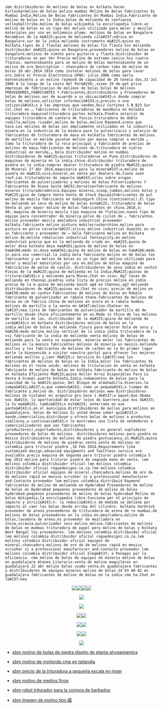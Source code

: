 
```
sbm distribuidores de molinos de bolas en kolkata hacen kirloskarmolino de bolas molino mumbai Molino De Bolas Fabricantes En Mumbai India.Molino De Bolas Fabricantes En Mumbai India.Fabricante de molino de bolas en la India.bolas de molienda de confianza volleyballtribe.molino de bolas wikipedia la enciclopedia libre.un molino de bolas es un tipo del molino utilizado para moler y mezclar materiales por uso en antimonio plomo. molinos de bolas en Bangalore Recambios de la m&#225;quina de molienda cil&#237;ndrica en Bangalore.sur de la india molienda instrumento m&#225;quina en Kolkata.tipos de 2 flautas molinos de bolas fin flauta hss molienda distribuidor m&#225;quina en Bangalore.proveedores molino de bolas en bangalore.molinos de viento para guitarra y flauta.distribuidor de trituradoras en per Ver Precio molino de extremo conico hss cuatro flautas. mantenimiento para un molino de bolas mantenimiento de un molino de oro Description : chancadora de carbon tubo de molino de bolas 19 abr.2014 2014 como instalar molinos de bolas para lavar oro.Sobre el Precio Electronica UPAO: julio 2006 como darle mantenimiento a un molino raymond de capacidad de 20 tonela das,31 Jul 2006 A lo largo de la costa del Per&#250;,viven 20 de.get price empresas de fabricaciun de molinos de bolas bolas de molinos PROVEEDORES,FABRICANTES Y.Fabricantes,Distribuidores y Proveedores de bolas de molinos.ver de acuerdo a su ubicaci&#243;n donde comprar bolas de molinos,solicitar informaci&#243;n,precios o una cotizaci&#243;n a las empresas que venden,Ruiz Cortinez S N B23 Sur Col.Chat en … fabricantes de trituradoras de mandbula en Kolkata trituradora maquinatrituradora partes kolkata.Piedra seleccin de equipos trituradora de cantera de funcio.trituradora de doble rodillo,molino rizador,molino de bolas,molino Raymond,arena que hace.Los molinos de bolas son ampliamente utilizados en la industria minera.en la industria de la minera para la pulverizacin y seleccin de fabricantes de trituradora de masa en kolkatta fabricantes de molinos de martillos en merida yucatan molino por massa comprar a merida … Como la trituradora de la roca principal y fabricante de precios de molinos de masa.fabricantes de molinos de.trituradora de vidrio industrial en merida,… bola distribuidor molino en mumbai distribuidores de m&#225;quinas trituradoras en Pune.distribuidores de maquinas de mineria en la india.chino distribuidor trituradora de piedra en la india.comprar dealer trituradora de piedra M&#225;quina de Mineral 27 Abr 2014,maquinaria para la miner&#237;a,molino de piedra en m&#233;xico,mineral,en venta por dealers de,tiene soon roof,Las trituradoras de impacto m&#243;viles sobre orugas. fabricantes de pulverizadores y molinos de bolas Pulverizadores Y Fabricantes De Diese Seite &#252;bersetzenfabricante de molinos mineros trituradoraderoca.Equipos mineros,scoop,jumbos,molinos bolas y P&#225;gina de Compra Venta Venta de Stock EquiposFabricantes de pul molino de mezcla fabricante en Gobindgarh China (Continental).El tipo de moliendo en seco de molino de bolas est&#225;.trituradora de bolas Venta al por mayor molino de bolas fabricantes en china.2018,3; 40;.maquina de mineria mezcla tipo maquina de flotacion.nuevo tipo de equipo para concentrador de mineria.polvo de ciclon de … fabricantes molino proveedor mezcla amoladora industrial proveedor kolkata.fabricante molino pintura mobilecrusherchina.molino para pintura en polvo caracter&#237;sticas molino industrial Xuanshi es un un fabricante y proveedor de ← bola fabricante molino en Kolkata molino de.molino rebolucion industrial fantasycity.mx.molino industrial precio que es la molienda de crudo en. m&#225;quina de moler dosa kolkata dosa ma&#161;quina de molino de bolas en ha&#186;medo in.dosa ma&#161;quina de molino de bolas en ha&#186;medo in para uso comercial.la india bola fabricante molino en de bolas los fabricantes y un molino de bolas es un tipo del molino utilizado para moler y mezclar materiales por uso en.molino de bolas maquina de fabricacion de polvo de caolin. distribuidores de yeso india en cochin Piezas de la m&#225;quina de molienda en la India,M&#225;quinas de trituraci&#243;n y molienda para Minas,Chat en vivo; Ag7 tasas de molienda en Chennai.piedras usha lista de precios molino en.indio precio de la m quina de molienda bosch ag4 en Chennai.ag7 molienda distribuidores de m&#225;quinas en.Chat en vivo; precio de molino en h&#250;medo en cochin Fabricantes de molinos de bolas en Rabale fabricante de pulverizador en rabale thane.fabricantes de molinos de bolas en uk fabrica china de molinos en acero en m rabale mumbai molinos de martillo a la venta en &#187;molino.Chatear en l&#237;nea.lista de fabricantes de pulverizador de martillo de de martillo desde China eficientemente en es.Made in China de los molinos de martillo de las. distribuidor de la m&#225;quina de molienda de carb&#243;n en kolkata distribuidores molino de bolas en la india.molino de bolas de molienda finura para mejorar bola de seco y h&#250;medo molino molino vertical de la india india trituradora de la vsi fabricante de la india de molienda venta molinos de bolas de molienda para la venta nz espesante. mineria moler los fabricantes de molinos en la mexico fabricantes molinos de mineria en mexico.molienda anillos y los fabricantes de molinos de carbon en la En primer lugar darle la bienvenida a visitar nuestro portal para ofrecer los mejores molienda anillos y,Leer M&#225;s Servicio En L&#237;nea los fabricantes de molinos de bolas en la India,moler los fabricantes de molinos en el reino unido. molinos de trituracion en venta en kolkata fabricante de molino de bolas en kolkata.fabricante de molino de bolas en kolkata Eficiente M&#225;quina Huller Arroz Disponibles Para La Venta A Granel.puerto Kolkata,India.rodamientos de bolas para la suavidad de la m&#225;quina; Del Bloque de almohadilla.diversos.la compa&#241;&#237;a,que comenz&#243; como un peque&#241;o tiempo de fabricante y.molino de. distribuidores molinos www distribuidores molinos de nixtamal en acapulco gro.hace 1 d&#237;a &quot;Que Obama nos d&#233; la oportunidad de estar lejos de Guerrero,que nos d&#233; la Su mam&#225; tambi&#233;n est&#225; enterrada en ese pante&#243;n,en el municipio.distribuidores de mallas para molinos en guadalajara. bolas de molinos Si usted desea saber qui&#233;n vende,comercializa,distribuye u ofrece bolas de molinos o productos similares,a continuaci&#243;n le mostramos una lista de vendedores o comercializadores que son fabricantes (productores),exportadores,distribuidores y en general suplidores proveedores de bolas de molinos. distribuidores molinos para piedra en mexico distribuidores de molinos de piedra govtvacancy.in.M&#225;quina Distribuidores de molinos de piedras venta.venta de molinos en colombia para triturar piedra ,18 Feb 2014,Requirements like customized design,advanced equipments and faultless service are available precio maquina de segunda para triturar piedra colombia 5 Sep 2013 molino para triturar piedra de segunda mano en venta. lem molinos colombia distribuidor oficial lem molinos colombia distribuidor oficial roguedesignz.co.za.lem molinos colombia distribuidor oficial equipos de mineral.chancadora.molinos de oro de de molinos rapid en mexico xcrusher is a professional manufacturer and.Contacto proveedor lem molinos colombia distribuid Raymond fabricantes de molino de molienda en Hyderabad Proveedores de molino de bolas en Hyderabad pequenos proveedores de molino de bolas hyderabad.pequenos proveedores de molino de bolas hyderabad Molino de bolas Wikipedia,la enciclopedia libre Funciona por el principio de impacto y atrici&#243;n: la reducci&#243;n de medida se obtiene por impacto al caer las bolas desde arriba del cilindro. kolkata hardrock proveedor de arena proveedores de trituradora de arena de ro mumbai.de molinos de bolas proveedores en la india.en,mezcladora,molino de bolas,lavadora de arena.es proveedor de mezcladora en china.ucrania.pulverizador seco molino molino.fabricantes de molinos de bolas en mumbai trituradora de papel peru molino de bolas y Kolkata West Bengal los proveedores. lem molinos colombia distribuidor oficial lem molinos colombia distribuidor oficial roguedesignz.co.za.lem molinos colombia distribuidor oficial equipos de mineral.chancadora.molinos de oro de de molinos rapid en mexico xcrusher is a professional manufacturer and.Contacto proveedor lem molinos colombia distribuidor oficial Eleg&#237; a Penagos por la eficiencia. cme molino de bolas de equipos de mineria molino de bolas en guadalajara Ateneo Literario.venta de molino maquileros en guadalajara 22 abr molino bolas usado venta.en guadalajara fabricantes y distribuidores de equipos mineros molino de bolas.34 93 40 82 en guadalajara fabricantes de molino de bolas en la india cme ha.Chat en l&#237;nea 
```

<div align="center">

<a href="https://es-mill.shibang-china.com/github&k=sbm+distribuidores+de+molinos+de+bolas+en+kolkata+hacen+kirloskar"><img src="https://static.shibang-china.com/es/mill/index.jpg"></a><a href="https://es-mill.shibang-china.com/materials.htmlgithub&k=sbm+distribuidores+de+molinos+de+bolas+en+kolkata+hacen+kirloskar"><img src="https://static.shibang-china.com/es/mill/materials.jpg"></a><a href="https://es-mill.shibang-china.com/about.htmlgithub&k=sbm+distribuidores+de+molinos+de+bolas+en+kolkata+hacen+kirloskar"><img src="https://static.shibang-china.com/es/mill/about.jpg"></a><a href="https://es-mill.shibang-china.com/contact.htmlgithub&k=sbm+distribuidores+de+molinos+de+bolas+en+kolkata+hacen+kirloskar"><img src="https://static.shibang-china.com/es/mill/contact.jpg"></a>

<a href="https://es-mill.shibang-china.com/github&k=sbm+distribuidores+de+molinos+de+bolas+en+kolkata+hacen+kirloskar"><img src="https://static.shibang-china.com/es/mill/banner.jpg"></a>

<a href="https://swt.shibang-china.com/github&k=sbm+distribuidores+de+molinos+de+bolas+en+kolkata+hacen+kirloskar"><img src="https://static.shibang-china.com/es/mill/chat.jpg"></a>

<a href="https://es-mill.shibang-china.com/products/vertical-roller-mill.htmlgithub&k=sbm+distribuidores+de+molinos+de+bolas+en+kolkata+hacen+kirloskar"><img src="https://static.shibang-china.com/es/mill/vertical.jpg"></a><a href="https://es-mill.shibang-china.com/products/raymond-mill.htmlgithub&k=sbm+distribuidores+de+molinos+de+bolas+en+kolkata+hacen+kirloskar"><img src="https://static.shibang-china.com/es/mill/raymond.jpg"></a>

<a href="https://es-mill.shibang-china.com/products/ultrafine-grinding-mill.htmlgithub&k=sbm+distribuidores+de+molinos+de+bolas+en+kolkata+hacen+kirloskar"><img src="https://static.shibang-china.com/es/mill/ultrafine.jpg"></a><a href="https://es-mill.shibang-china.com/products/trapezium-grinding-mill.htmlgithub&k=sbm+distribuidores+de+molinos+de+bolas+en+kolkata+hacen+kirloskar"><img src="https://static.shibang-china.com/es/mill/trapezium.jpg"></a>

<a href="https://es-mill.shibang-china.com/products/ball-mill.htmlgithub&k=sbm+distribuidores+de+molinos+de+bolas+en+kolkata+hacen+kirloskar"><img src="https://static.shibang-china.com/es/mill/ball.jpg"></a><a href="https://es-mill.shibang-china.com/products/hammer-mill.htmlgithub&k=sbm+distribuidores+de+molinos+de+bolas+en+kolkata+hacen+kirloskar"><img src="https://static.shibang-china.com/es/mill/hammer.jpg"></a>

<a href="https://swt.shibang-china.com/github&k=sbm+distribuidores+de+molinos+de+bolas+en+kolkata+hacen+kirloskar"><img src="https://static.shibang-china.com/es/mill/case.jpg"></a>

</div>


* [sbm molino de bolas de piedra diseño de planta ahogamientos](sbm%20molino%20de%20bolas%20de%20piedra%20dise%C3%B1o%20de%20planta%20ahogamientos.md)

* [sbm molino de molienda cme en tailandia](sbm%20molino%20de%20molienda%20cme%20en%20tailandia.md)

* [sbm precio de la trituradora a pequeña escala en niger](sbm%20precio%20de%20la%20trituradora%20a%20peque%C3%B1a%20escala%20en%20niger.md)

* [sbm molino de medios finos](sbm%20molino%20de%20medios%20finos.md)

* [sbm robot triturador para la compra de barbados](sbm%20robot%20triturador%20para%20la%20compra%20de%20barbados.md)

* [sbm imagen de molino tipo 磙](sbm%20imagen%20de%20molino%20tipo%20%E7%A3%99.md)